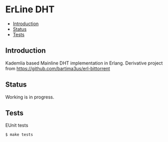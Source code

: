 ErLine DHT
=====

- [Introduction](#introduction)
- [Status](#status)
- [Tests](#tests)

## <a name="introduction">Introduction</a> ##

Kademlia based Mainline DHT implementation in Erlang. Derivative project from https://github.com/bartima3us/erl-bittorrent

## <a name="status">Status</a> ##

Working is in progress.

## <a name="tests">Tests</a> ##

EUnit tests
```
$ make tests
```